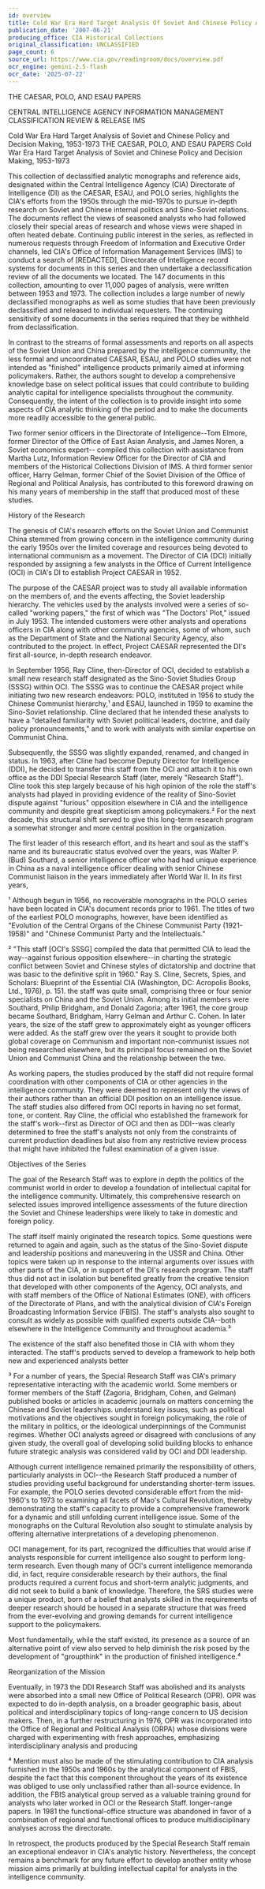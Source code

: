 ```yaml
---
id: overview
title: Cold War Era Hard Target Analysis Of Soviet And Chinese Policy And Decision Making, 1953-1973
publication_date: '2007-06-21'
producing_office: CIA Historical Collections
original_classification: UNCLASSIFIED
page_count: 6
source_url: https://www.cia.gov/readingroom/docs/overview.pdf
ocr_engine: gemini-2.5-flash
ocr_date: '2025-07-22'
---
```


 

THE CAESAR, POLO, AND ESAU PAPERS

CENTRAL INTELLIGENCE AGENCY INFORMATION MANAGEMENT CLASSIFICATION REVIEW & RELEASE IMS

Cold War Era Hard Target Analysis of Soviet and Chinese Policy and Decision Making, 1953-1973 THE CAESAR, POLO, AND ESAU PAPERS Cold War Era Hard Target Analysis of Soviet and Chinese Policy and Decision Making, 1953-1973

This collection of declassified analytic monographs and reference aids, designated within the Central Intelligence Agency (CIA) Directorate of Intelligence (DI) as the CAESAR, ESAU, and POLO series, highlights the CIA's efforts from the 1950s through the mid-1970s to pursue in-depth research on Soviet and Chinese internal politics and Sino-Soviet relations. The documents reflect the views of seasoned analysts who had followed closely their special areas of research and whose views were shaped in often heated debate. Continuing public interest in the series, as reflected in numerous requests through Freedom of Information and Executive Order channels, led CIA's Office of Information Management Services (IMS) to conduct a search of [REDACTED], Directorate of Intelligence record systems for documents in this series and then undertake a declassification review of all the documents we located. The 147 documents in this collection, amounting to over 11,000 pages of analysis, were written between 1953 and 1973. The collection includes a large number of newly declassified monographs as well as some studies that have been previously declassified and released to individual requesters. The continuing sensitivity of some documents in the series required that they be withheld from declassification.

In contrast to the streams of formal assessments and reports on all aspects of the Soviet Union and China prepared by the intelligence community, the less formal and uncoordinated CAESAR, ESAU, and POLO studies were not intended as "finished" intelligence products primarily aimed at informing policymakers. Rather, the authors sought to develop a comprehensive knowledge base on select political issues that could contribute to building analytic capital for intelligence specialists throughout the community. Consequently, the intent of the collection is to provide insight into some aspects of CIA analytic thinking of the period and to make the documents more readily accessible to the general public.

Two former senior officers in the Directorate of Intelligence--Tom Elmore, former Director of the Office of East Asian Analysis, and James Noren, a Soviet economics expert-- compiled this collection with assistance from Martha Lutz, Information Review Officer for the Director of CIA and members of the Historical Collections Division of IMS. A third former senior officer, Harry Gelman, former Chief of the Soviet Division of the Office of Regional and Political Analysis, has contributed to this foreword drawing on his many years of membership in the staff that produced most of these studies.

History of the Research

The genesis of CIA's research efforts on the Soviet Union and Communist China stemmed from growing concern in the intelligence community during the early 1950s over the limited coverage and resources being devoted to international communism as a movement. The Director of CIA (DCI) initially responded by assigning a few analysts in the Office of Current Intelligence (OCI) in CIA's DI to establish Project CAESAR in 1952.

The purpose of the CAESAR project was to study all available information on the members of, and the events affecting, the Soviet leadership hierarchy. The vehicles used by the analysts involved were a series of so-called "working papers," the first of which was "The Doctors' Plot," issued in July 1953. The intended customers were other analysts and operations officers in CIA along with other community agencies, some of whom, such as the Department of State and the National Security Agency, also contributed to the project. In effect, Project CAESAR represented the DI's first all-source, in-depth research endeavor.

In September 1956, Ray Cline, then-Director of OCI, decided to establish a small new research staff designated as the Sino-Soviet Studies Group (SSSG) within OCI. The SSSG was to continue the CAESAR project while initiating two new research endeavors: POLO, instituted in 1956 to study the Chinese Communist hierarchy,¹ and ESAU, launched in 1959 to examine the Sino-Soviet relationship. Cline declared that he intended these analysts to have a "detailed familiarity with Soviet political leaders, doctrine, and daily policy pronouncements," and to work with analysts with similar expertise on Communist China.

Subsequently, the SSSG was slightly expanded, renamed, and changed in status. In 1963, after Cline had become Deputy Director for Intelligence (DDI), he decided to transfer this staff from the OCI and attach it to his own office as the DDI Special Research Staff (later, merely "Research Staff"). Cline took this step largely because of his high opinion of the role the staff's analysts had played in providing evidence of the reality of Sino-Soviet dispute against "furious" opposition elsewhere in CIA and the intelligence community and despite great skepticism among policymakers.² For the next decade, this structural shift served to give this long-term research program a somewhat stronger and more central position in the organization.

The first leader of this research effort, and its heart and soul as the staff's name and its bureaucratic status evolved over the years, was Walter P. (Bud) Southard, a senior intelligence officer who had had unique experience in China as a naval intelligence officer dealing with senior Chinese Communist liaison in the years immediately after World War II. In its first years,

¹ Although begun in 1956, no recoverable monographs in the POLO series have been located in CIA's document records prior to 1961. The titles of two of the earliest POLO monographs, however, have been identified as "Evolution of the Central Organs of the Chinese Communist Party (1921-1958)" and "Chinese Communist Party and the Intellectuals."

² "This staff [OCI's SSSG] compiled the data that permitted CIA to lead the way--against furious opposition elsewhere--in charting the strategic conflict between Soviet and Chinese styles of dictatorship and doctrine that was basic to the definitive split in 1960." Ray S. Cline, Secrets, Spies, and Scholars: Blueprint of the Essential CIA (Washington, DC: Acropolis Books, Ltd., 1976), p. 151. the staff was quite small, comprising three or four senior specialists on China and the Soviet Union. Among its initial members were Southard, Philip Bridgham, and Donald Zagoria; after 1961, the core group became Southard, Bridgham, Harry Gelman and Arthur C. Cohen. In later years, the size of the staff grew to approximately eight as younger officers were added. As the staff grew over the years it sought to provide both global coverage on Communism and important non-communist issues not being researched elsewhere, but its principal focus remained on the Soviet Union and Communist China and the relationship between the two.

As working papers, the studies produced by the staff did not require formal coordination with other components of CIA or other agencies in the intelligence community. They were deemed to represent only the views of their authors rather than an official DDI position on an intelligence issue. The staff studies also differed from OCI reports in having no set format, tone, or content. Ray Cline, the official who established the framework for the staff's work--first as Director of OCI and then as DDI--was clearly determined to free the staff's analysts not only from the constraints of current production deadlines but also from any restrictive review process that might have inhibited the fullest examination of a given issue.

Objectives of the Series

The goal of the Research Staff was to explore in depth the politics of the communist world in order to develop a foundation of intellectual capital for the intelligence community. Ultimately, this comprehensive research on selected issues improved intelligence assessments of the future direction the Soviet and Chinese leaderships were likely to take in domestic and foreign policy.

The staff itself mainly originated the research topics. Some questions were returned to again and again, such as the status of the Sino-Soviet dispute and leadership positions and maneuvering in the USSR and China. Other topics were taken up in response to the internal arguments over issues with other parts of the CIA, or in support of the DI's research program. The staff thus did not act in isolation but benefited greatly from the creative tension that developed with other components of the Agency, OCI analysts, and with staff members of the Office of National Estimates (ONE), with officers of the Directorate of Plans, and with the analytical division of CIA's Foreign Broadcasting Information Service (FBIS). The staff's analysts also sought to consult as widely as possible with qualified experts outside CIA--both elsewhere in the Intelligence Community and throughout academia.³

The existence of the staff also benefited those in CIA with whom they interacted. The staff's products served to develop a framework to help both new and experienced analysts better

³ For a number of years, the Special Research Staff was CIA's primary representative interacting with the academic world. Some members or former members of the Staff (Zagoria, Bridgham, Cohen, and Gelman) published books or articles in academic journals on matters concerning the Chinese and Soviet leaderships. understand key issues, such as political motivations and the objectives sought in foreign policymaking, the role of the military in politics, or the ideological underpinnings of the Communist regimes. Whether OCI analysts agreed or disagreed with conclusions of any given study, the overall goal of developing solid building blocks to enhance future strategic analysis was considered valid by OCI and DDI leadership.

Although current intelligence remained primarily the responsibility of others, particularly analysts in OCI--the Research Staff produced a number of studies providing useful background for understanding shorter-term issues. For example, the POLO series devoted considerable effort from the mid-1960's to 1973 to examining all facets of Mao's Cultural Revolution, thereby demonstrating the staff's capacity to provide a comprehensive framework for a dynamic and still unfolding current intelligence issue. Some of the monographs on the Cultural Revolution also sought to stimulate analysis by offering alternative interpretations of a developing phenomenon.

OCI management, for its part, recognized the difficulties that would arise if analysts responsible for current intelligence also sought to perform long-term research. Even though many of OCI's current intelligence memoranda did, in fact, require considerable research by their authors, the final products required a current focus and short-term analytic judgments, and did not seek to build a bank of knowledge. Therefore, the SRS studies were a unique product, born of a belief that analysts skilled in the requirements of deeper research should be housed in a separate structure that was freed from the ever-evolving and growing demands for current intelligence support to the policymakers.

Most fundamentally, while the staff existed, its presence as a source of an alternative point of view also served to help diminish the risk posed by the development of "groupthink" in the production of finished intelligence.⁴

Reorganization of the Mission

Eventually, in 1973 the DDI Research Staff was abolished and its analysts were absorbed into a small new Office of Political Research (OPR). OPR was expected to do in-depth analysis, on a broader geographic basis, about political and interdisciplinary topics of long-range concern to US decision makers. Then, in a further restructuring in 1976, OPR was incorporated into the Office of Regional and Political Analysis (ORPA) whose divisions were charged with experimenting with fresh approaches, emphasizing interdisciplinary analysis and producing

⁴ Mention must also be made of the stimulating contribution to CIA analysis furnished in the 1950s and 1960s by the analytical component of FBIS, despite the fact that this component throughout the years of its existence was obliged to use only unclassified rather than all-source evidence. In addition, the FBIS analytical group served as a valuable training ground for analysts who later worked in OCI or the Research Staff. longer-range papers. In 1981 the functional-office structure was abandoned in favor of a combination of regional and functional offices to produce multidisciplinary analyses across the directorate.

In retrospect, the products produced by the Special Research Staff remain an exceptional endeavor in CIA's analytic history. Nevertheless, the concept remains a benchmark for any future effort to develop another entity whose mission aims primarily at building intellectual capital for analysts in the intelligence community.
